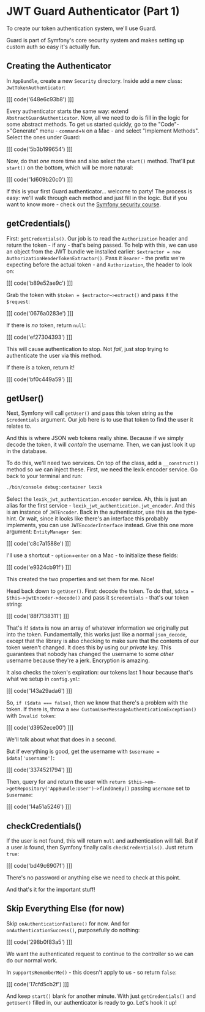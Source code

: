 # JWT Guard Authenticator (Part 1)

To create our token authentication system, we'll use Guard.

Guard is part of Symfony's core security system and makes setting up custom auth
so easy it's actually fun. 

## Creating the Authenticator

In `AppBundle`, create a new `Security` directory. Inside add a new class: `JwtTokenAuthenticator`:

[[[ code('648e6c93b8') ]]]

Every authenticator starts the same way: extend `AbstractGuardAuthenticator`. Now,
all we need to do is fill in the logic for some abstract methods. To get us started
quickly, go to the "Code"->"Generate" menu - `command`+`N` on a Mac - and select
"Implement Methods". Select the ones under Guard:

[[[ code('5b3b199654') ]]]

Now, do that *one* more time and also select the `start()` method. That'll put `start()`
on the bottom, which will be more natural:

[[[ code('1d609b20c0') ]]]

If this is your first Guard authenticator... welcome to party! The process is easy:
we'll walk through each method and just fill in the logic. But if you want to know
more - check out the [Symfony security course][1].

## getCredentials()

First: `getCredentials()`. Our job is to read the `Authorization` header and return
the token - if any - that's being passed. To help with this, we can use an object
from the JWT bundle we installed earlier: `$extractor = new AuthorizationHeaderTokenExtractor()`.
Pass it `Bearer` - the prefix we're expecting before the actual token - and `Authorization`,
the header to look on:

[[[ code('b89e52ae9c') ]]]

Grab the token with `$token = $extractor–>extract()` and pass it the `$request`:

[[[ code('0676a0283e') ]]]

If there is *no* token, return `null`:

[[[ code('ef27304393') ]]]

This will cause authentication to stop. Not *fail*, just stop trying to authenticate
the user via this method.

If there *is* a token, return it!

[[[ code('bf0c449a59') ]]]

## getUser()

Next, Symfony will call `getUser()` and pass this token string as the `$credentials`
argument. Our job here is to use that token to find the user it relates to.

And this is where JSON web tokens really shine. Because if we simply decode the token, it
will *contain* the username. Then, we can just look it up in the database.

To do this, we'll need two services. On top of the class, add a `__construct()`
method so we can inject these. First, we need the lexik encoder service. Go back
to your terminal and run:

```bash
./bin/console debug:container lexik
```

Select the `lexik_jwt_authentication.encoder` service. Ah, this is just an alias
for the first service - `lexik_jwt_authentication.jwt_encoder`. And this is an instance
of `JWTEncoder`. Back in the authenticator, use this as the type-hint. Or wait,
since it looks like there's an interface this probably implements, you can use
`JWTEncoderInterface` instead. Give this one more argument: `EntityManager $em`:

[[[ code('c8c7a1588e') ]]]

I'll use a shortcut - `option`+`enter` on a Mac - to initialize these fields:

[[[ code('e9324cb91f') ]]]

This created the two properties and set them for me. Nice!

Head back down to `getUser()`. First: decode the token. To do that,
`$data = $this–>jwtEncoder->decode()` and pass it `$credentials` - that's our token
string:

[[[ code('88f7138311') ]]]

That's it! `$data` is now an array of whatever information we originally put into
the token. Fundamentally, this works just like a normal `json_decode`, except that
the library is also checking to make sure that the contents of our token weren't
changed. It does this by using our *private* key. This guarantees that nobody has
changed the username to some *other* username because they're a jerk. Encryption
is amazing.

It also checks the token's expiration: our tokens last 1 hour because that's what we
setup in `config.yml`:

[[[ code('143a29ada6') ]]]

So, `if ($data === false)`, then we know that there's a problem with the token. If
there is, throw a `new CustomUserMessageAuthenticationException()` with `Invalid token`:

[[[ code('d3952ece00') ]]]

We'll talk about what that does in a second.

But if everything is good, get the username with `$username = $data['username']`:

[[[ code('3374521794') ]]]

Then, query for and return the user with
`return $this–>em–>getRepository('AppBundle:User')–>findOneBy()` passing
`username` set to `$username`:

[[[ code('14a51a5246') ]]]

## checkCredentials()

If the user is not found, this will return `null` and authentication will fail. But
if a user *is* found, then Symfony finally calls `checkCredentials()`. Just return
`true`:

[[[ code('bd49c6907f') ]]]

There's no password or anything else we need to check at this point.

And that's it for the important stuff!

## Skip Everything Else (for now)

Skip `onAuthenticationFailure()` for now. And for `onAuthenticationSuccess()`,
purposefully do nothing:

[[[ code('298b0f83a5') ]]]

We want the authenticated request to continue to the controller so we can do
our normal work.

In `supportsRememberMe()` - this doesn't apply to us - so return `false`:

[[[ code('17cfd5cb2f') ]]]

And keep `start()` blank for another minute. With just `getCredentials()` and `getUser()`
filled in, our authenticator is ready to go. Let's hook it up!


[1]: https://knpuniversity.com/screencast/symfony-security
